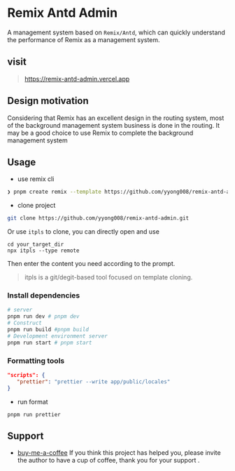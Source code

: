 # Remix Antd Admin

A management system based on `Remix/Antd`, which can quickly understand the performance of Remix as a management system.

## visit

> https://remix-antd-admin.vercel.app
## Design motivation

Considering that Remix has an excellent design in the routing system, most of the background management system business is done in the routing. It may be a good choice to use Remix to complete the background management system

## Usage
- use remix cli

```sh
❯ pnpm create remix --template https://github.com/yyong008/remix-antd-admin
```

- clone project

```sh
git clone https://github.com/yyong008/remix-antd-admin.git
```

Or use `itpls` to clone, you can directly open and use

```tsx
cd your_target_dir
npx itpls --type remote
```

Then enter the content you need according to the prompt.

> itpls is a git/degit-based tool focused on template cloning.

### Install dependencies

```sh
# server
pnpm run dev # pnpm dev
# Construct
pnpm run build #pnpm build
# Development environment server
pnpm run start # pnpm start
```

### Formatting tools

```json
"scripts": {
   "prettier": "prettier --write app/public/locales"
}
```

- run format

```tsx
pnpm run prettier
```

## Support

- [buy-me-a-coffee](https://github.com/yyong008/buy-me-a-coffee) If you think this project has helped you, please invite the author to have a cup of coffee, thank you for your support .
